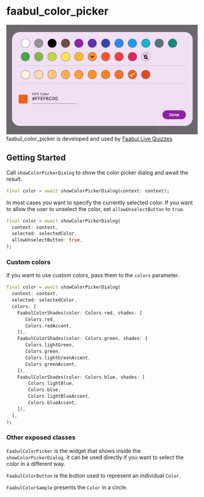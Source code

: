 # faabul_color_picker

![Sample image](doc/sample.png)
faabul_color_picker is developed and used by [Faabul Live Quizzes][faabul_link]

## Getting Started

Call `showColorPickerDialog` to show the color picker dialog and await the result.

```dart
final color = await showColorPickerDialog(context: context);
```

In most cases you want to specify the currently selected color. If you want to allow the user to unselect the color, set `allowUnselectButton` to `true`.

```dart
final color = await showColorPickerDialog(
  context: context,
  selected: selectedColor,
  allowUnselectButton: true,
);
```
### Custom colors

If you want to use custom colors, pass them to the `colors` parameter.

```dart
final color = await showColorPickerDialog(
  context: context,
  selected: selectedColor,
  colors: [
    FaabulColorShades(color: Colors.red, shades: [
       Colors.red,
       Colors.redAccent,
    ]),
    FaabulColorShades(color: Colors.green, shades: [
       Colors.lightGreen,
       Colors.green,
       Colors.lightGreenAccent,
       Colors.greenAccent,
    ]),
    FaabulColorShades(color: Colors.blue, shades: [
        Colors.lightBlue,
        Colors.blue,
        Colors.lightBlueAccent,
        Colors.blueAccent,
    ]),
  ],
);
```

### Other exposed classes

`FaabulColorPicker` is the widget that shows inside the `showColorPickerDialog`. It can be used directly if you want to select the color in a different way.

`FaabulColorButton` is the button used to represent an individual `Color`.

`FaabulColorSample` presents the `Color` in a circle.

[faabul_link]: https://faabul.com
